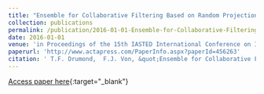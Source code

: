 ```yaml
---
title: "Ensemble for Collaborative Filtering Based on Random Projections and Boolean Matrix Factorization"
collection: publications
permalink: /publication/2016-01-01-Ensemble-for-Collaborative-Filtering-Based-on-Random-Projections-and-Boolean-Matrix-Factorization
date: 2016-01-01
venue: 'in Proceedings of the 15th IASTED International Conference on Intelligent Systems and Control, ISC 2016'
paperurl: 'http://www.actapress.com/PaperInfo.aspx?paperId=456263'
citation: ' T.F. Drumond,  F.J. Von, &quot;Ensemble for Collaborative Filtering Based on Random Projections and Boolean Matrix Factorization.&quot; in Proceedings of the 15th IASTED International Conference on Intelligent Systems and Control, ISC 2016, 2016.'
---
```

[Access paper here](http://www.actapress.com/PaperInfo.aspx?paperId=456263){:target="_blank"}
